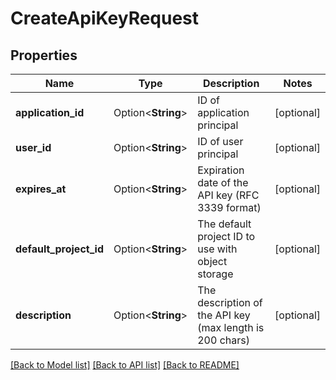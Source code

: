# CreateApiKeyRequest

## Properties

Name | Type | Description | Notes
------------ | ------------- | ------------- | -------------
**application_id** | Option<**String**> | ID of application principal | [optional]
**user_id** | Option<**String**> | ID of user principal | [optional]
**expires_at** | Option<**String**> | Expiration date of the API key (RFC 3339 format) | [optional]
**default_project_id** | Option<**String**> | The default project ID to use with object storage | [optional]
**description** | Option<**String**> | The description of the API key (max length is 200 chars) | [optional]

[[Back to Model list]](../README.md#documentation-for-models) [[Back to API list]](../README.md#documentation-for-api-endpoints) [[Back to README]](../README.md)


